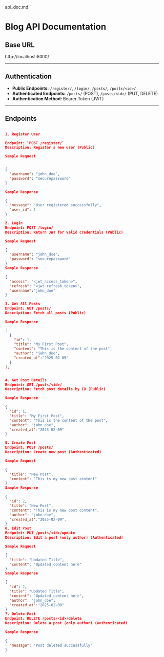 api_doc.md

# Blog API Documentation

## Base URL

http://localhost:8000/

---

## Authentication

- **Public Endpoints:** `/register/`, `/login/`, `/posts/`, `/posts/<id>/`
- **Authenticated Endpoints:** `/posts/` (POST), `/posts/<id>/` (PUT, DELETE)
- **Authentication Method:** Bearer Token (JWT)

---

## Endpoints

```json

1. Register User

Endpoint: `POST /register/`
Description: Register a new user (Public)

Sample Request


{
  "username": "john_doe",
  "password": "securepassword"
}

Sample Response

{
  "message": "User registered successfully",
  "user_id": 1
}

2. Login
Endpoint: POST /login/
Description: Return JWT for valid credentials (Public)

Sample Request

{
  "username": "john_doe",
  "password": "securepassword"
}
Sample Response

{
  "access": "<jwt_access_token>",
  "refresh": "<jwt_refresh_token>",
  "username":"john_doe"
}

3. Get All Posts
Endpoint: GET /posts/
Description: Fetch all posts (Public)

Sample Response

[
  {
    "id": 1,
    "title": "My First Post",
    "content": "This is the content of the post",
    "author": "john_doe",
    "created_at":"2025-02-09"
  }
],


4. Get Post Details
Endpoint: GET /posts/<id>/
Description: Fetch post details by ID (Public)

Sample Response

{
  "id": 1,
  "title": "My First Post",
  "content": "This is the content of the post",
  "author": "john_doe",
  "created_at":"2025-02-09"
}

5. Create Post
Endpoint: POST /posts/
Description: Create new post (Authenticated)

Sample Request

{
  "title": "New Post",
  "content": "This is my new post content"
}
Sample Response

{
  "id": 2,
  "title": "New Post",
  "content": "This is my new post content",
  "author": "john_doe",
  "created_at":"2025-02-09",
}
6. Edit Post
Endpoint: PUT /posts/<id>/update
Description: Edit a post (only author) (Authenticated)

Sample Request

{
  "title": "Updated Title",
  "content": "Updated content here"
}
Sample Response

{
  "id": 2,
  "title": "Updated Title",
  "content": "Updated content here",
  "author": "john_doe",
  "created_at":"2025-02-09"
}
7. Delete Post
Endpoint: DELETE /posts/<id>/delete
Description: Delete a post (only author) (Authenticated)

Sample Response

{
  "message": "Post deleted successfully"
}



```
